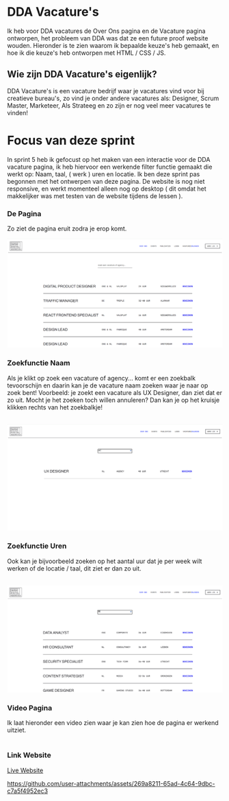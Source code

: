 # DDA Vacature's

Ik heb voor DDA vacatures de Over Ons pagina en de Vacature pagina ontworpen, het probleem van DDA was dat ze een future proof website wouden. Hieronder is te zien waarom ik bepaalde keuze's heb gemaakt, en hoe ik die keuze's heb ontworpen met HTML / CSS / JS.

## Wie zijn DDA Vacature's eigenlijk?

DDA Vacature's is een vacature bedrijf waar je vacatures vind voor bij creatieve bureau's, zo vind je onder andere vacatures als: Designer, Scrum Master, Marketeer, Als Strateeg en zo zijn er nog veel meer vacatures te vinden!

# Focus van deze sprint

In sprint 5 heb ik gefocust op het maken van een interactie voor de DDA vacature pagina, ik heb hiervoor een werkende filter functie gemaakt die werkt op: Naam, taal, ( werk ) uren en locatie. Ik ben deze sprint pas begonnen met het ontwerpen van deze pagina. De website is nog niet responsive, en werkt momenteel alleen nog op desktop ( dit omdat het makkelijker was met testen van de website tijdens de lessen ).<br>

### De Pagina

Zo ziet de pagina eruit zodra je erop komt.

<img src="DDA2/content/vacature-pagina.png"><br>

### Zoekfunctie Naam

Als je klikt op zoek een vacature of agency... komt er een zoekbalk tevoorschijn en daarin kan je de vacature naam zoeken waar je naar op zoek bent! Voorbeeld: je zoekt een vacature als UX Designer, dan ziet dat er zo uit. Mocht je het zoeken toch willen annuleren? Dan kan je op het kruisje klikken rechts van het zoekbalkje!<br><br>

<img src="DDA2/content/vacature-pagina-zoekend.png"><br>

### Zoekfunctie Uren

Ook kan je bijvoorbeeld zoeken op het aantal uur dat je per week wilt werken of de locatie / taal, dit ziet er dan zo uit.<br><br>

<img src="DDA2/content/vacature-pagina-uren.png"><br>

### Video Pagina

Ik laat hieronder een video zien waar je kan zien hoe de pagina er werkend uitziet.<br><br>


### Link Website

<a href="https://kyantg.github.io/fix-the-flow-interactive-website/DDA2/DDA2.html">Live Website</a>



https://github.com/user-attachments/assets/269a8211-65ad-4c64-9dbc-c7a5f4952ec3








